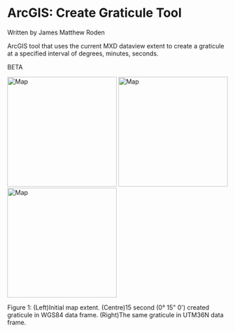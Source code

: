# ArcGIS: Create Graticule Tool
Written by James Matthew Roden

ArcGIS tool that uses the current MXD dataview extent to create a graticule at a specified interval of degrees, minutes, seconds.

BETA

<div>
<img style="float;" right src="https://github.com/GISJMR/ArcGIS_Create_Graticule_Tool/blob/master/imgs/Map.png" alt="Map" width="250" height="250">
<img style="float;" src="https://github.com/GISJMR/ArcGIS_Create_Graticule_Tool/blob/master/imgs/Map_Grat_WGS84.png" alt="Map" width="250" height="250">
<img style="float;" src="https://github.com/GISJMR/ArcGIS_Create_Graticule_Tool/blob/master/imgs/Map_Grat_UTM36N.png" alt="Map" width="250" height="250">
</div>

Figure 1: (Left)Initial map extent. (Centre)15 second (0° 15" 0') created graticule in WGS84 data frame. (Right)The same graticule in UTM36N data frame. 
